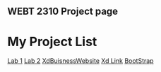 ## WEBT 2310 Project page

<h1>My Project List</h1>

<a href="helloworld/index.html" target="_blank">Lab 1</a> 
<a href="review/index.html" target="_blank">Lab 2</a> 
<a href="XdBuisnessWebsite/index.html" target="_blank">XdBuisnessWebsite</a> 
<a href="https://xd.adobe.com/view/a3c1584a-fe86-4b04-9646-181d47d03e8e-f692/" target="_blank">Xd Link</a> 
<a href="BootStrap/index.html" target="_blank">BootStrap</a> 
